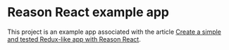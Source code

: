 # Reason React example app

This project is an example app associated with the article [Create a simple and tested Redux-like app with Reason React](https://blog.castiel.me/posts/005-redux-like-reason-react-app.html).
